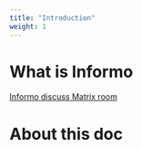 ```yaml
---
title: "Introduction"
weight: 1
---
```


# What is Informo

[Informo discuss Matrix room](https://matrix.to/#/!LppXGlMuWgaYNuljUr:weu.informo.network)

# About this doc

